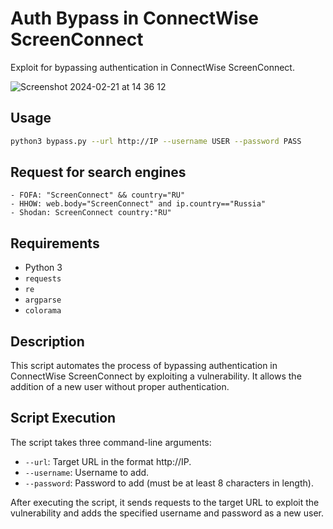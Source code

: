 # Auth Bypass in ConnectWise ScreenConnect

Exploit for bypassing authentication in ConnectWise ScreenConnect.

![Screenshot 2024-02-21 at 14 36 12](https://github.com/jhonnybonny/auth_bypass_connectwise_screenconnect/assets/87495218/e4ddc4da-8e41-4d26-ad51-1df73d9ab726)

## Usage
```bash
python3 bypass.py --url http://IP --username USER --password PASS
```

## Request for search engines
```
- FOFA: "ScreenConnect" && country="RU" 
- HHOW: web.body="ScreenConnect" and ip.country=="Russia"
- Shodan: ScreenConnect country:"RU"
```

## Requirements
- Python 3
- `requests`
- `re`
- `argparse`
- `colorama`

## Description
This script automates the process of bypassing authentication in ConnectWise ScreenConnect by exploiting a vulnerability. It allows the addition of a new user without proper authentication.

## Script Execution
The script takes three command-line arguments:
- `--url`: Target URL in the format http://IP.
- `--username`: Username to add.
- `--password`: Password to add (must be at least 8 characters in length).

After executing the script, it sends requests to the target URL to exploit the vulnerability and adds the specified username and password as a new user.

